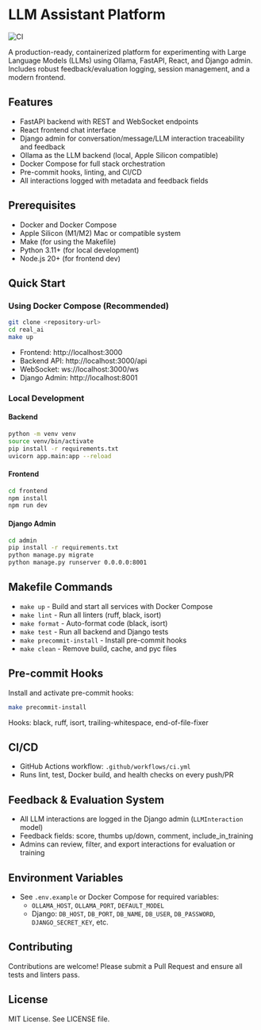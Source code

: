 # LLM Assistant Platform

![CI](https://github.com/<your-org-or-username>/<repo-name>/actions/workflows/ci.yml/badge.svg)

A production-ready, containerized platform for experimenting with Large Language Models (LLMs) using Ollama, FastAPI, React, and Django admin. Includes robust feedback/evaluation logging, session management, and a modern frontend.

## Features

- FastAPI backend with REST and WebSocket endpoints
- React frontend chat interface
- Django admin for conversation/message/LLM interaction traceability and feedback
- Ollama as the LLM backend (local, Apple Silicon compatible)
- Docker Compose for full stack orchestration
- Pre-commit hooks, linting, and CI/CD
- All interactions logged with metadata and feedback fields

## Prerequisites

- Docker and Docker Compose
- Apple Silicon (M1/M2) Mac or compatible system
- Make (for using the Makefile)
- Python 3.11+ (for local development)
- Node.js 20+ (for frontend dev)

## Quick Start

### Using Docker Compose (Recommended)

```bash
git clone <repository-url>
cd real_ai
make up
```

- Frontend: http://localhost:3000
- Backend API: http://localhost:3000/api
- WebSocket: ws://localhost:3000/ws
- Django Admin: http://localhost:8001

### Local Development

#### Backend
```bash
python -m venv venv
source venv/bin/activate
pip install -r requirements.txt
uvicorn app.main:app --reload
```

#### Frontend
```bash
cd frontend
npm install
npm run dev
```

#### Django Admin
```bash
cd admin
pip install -r requirements.txt
python manage.py migrate
python manage.py runserver 0.0.0.0:8001
```

## Makefile Commands

- `make up` - Build and start all services with Docker Compose
- `make lint` - Run all linters (ruff, black, isort)
- `make format` - Auto-format code (black, isort)
- `make test` - Run all backend and Django tests
- `make precommit-install` - Install pre-commit hooks
- `make clean` - Remove build, cache, and pyc files

## Pre-commit Hooks

Install and activate pre-commit hooks:
```bash
make precommit-install
```
Hooks: black, ruff, isort, trailing-whitespace, end-of-file-fixer

## CI/CD

- GitHub Actions workflow: `.github/workflows/ci.yml`
- Runs lint, test, Docker build, and health checks on every push/PR

## Feedback & Evaluation System

- All LLM interactions are logged in the Django admin (`LLMInteraction` model)
- Feedback fields: score, thumbs up/down, comment, include_in_training
- Admins can review, filter, and export interactions for evaluation or training

## Environment Variables

- See `.env.example` or Docker Compose for required variables:
  - `OLLAMA_HOST`, `OLLAMA_PORT`, `DEFAULT_MODEL`
  - Django: `DB_HOST`, `DB_PORT`, `DB_NAME`, `DB_USER`, `DB_PASSWORD`, `DJANGO_SECRET_KEY`, etc.

## Contributing

Contributions are welcome! Please submit a Pull Request and ensure all tests and linters pass.

## License

MIT License. See LICENSE file.
